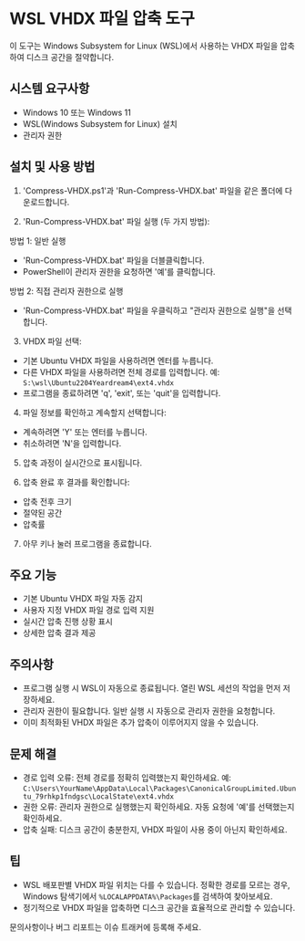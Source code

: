 # WSL VHDX 파일 압축 도구

이 도구는 Windows Subsystem for Linux (WSL)에서 사용하는 VHDX 파일을 압축하여 디스크 공간을 절약합니다.

## 시스템 요구사항

- Windows 10 또는 Windows 11
- WSL(Windows Subsystem for Linux) 설치
- 관리자 권한

## 설치 및 사용 방법

1. 'Compress-VHDX.ps1'과 'Run-Compress-VHDX.bat' 파일을 같은 폴더에 다운로드합니다.

2. 'Run-Compress-VHDX.bat' 파일 실행 (두 가지 방법):

방법 1: 일반 실행
- 'Run-Compress-VHDX.bat' 파일을 더블클릭합니다.
- PowerShell이 관리자 권한을 요청하면 '예'를 클릭합니다.

방법 2: 직접 관리자 권한으로 실행
- 'Run-Compress-VHDX.bat' 파일을 우클릭하고 "관리자 권한으로 실행"을 선택합니다.

3. VHDX 파일 선택:
- 기본 Ubuntu VHDX 파일을 사용하려면 엔터를 누릅니다.
- 다른 VHDX 파일을 사용하려면 전체 경로를 입력합니다.
  예: `S:\wsl\Ubuntu2204Yeardream4\ext4.vhdx`
- 프로그램을 종료하려면 'q', 'exit', 또는 'quit'을 입력합니다.

4. 파일 정보를 확인하고 계속할지 선택합니다:
- 계속하려면 'Y' 또는 엔터를 누릅니다.
- 취소하려면 'N'을 입력합니다.

5. 압축 과정이 실시간으로 표시됩니다.

6. 압축 완료 후 결과를 확인합니다:
- 압축 전후 크기
- 절약된 공간
- 압축률

7. 아무 키나 눌러 프로그램을 종료합니다.

## 주요 기능

- 기본 Ubuntu VHDX 파일 자동 감지
- 사용자 지정 VHDX 파일 경로 입력 지원
- 실시간 압축 진행 상황 표시
- 상세한 압축 결과 제공

## 주의사항

- 프로그램 실행 시 WSL이 자동으로 종료됩니다. 열린 WSL 세션의 작업을 먼저 저장하세요.
- 관리자 권한이 필요합니다. 일반 실행 시 자동으로 관리자 권한을 요청합니다.
- 이미 최적화된 VHDX 파일은 추가 압축이 이루어지지 않을 수 있습니다.

## 문제 해결

- 경로 입력 오류: 전체 경로를 정확히 입력했는지 확인하세요. 
예: `C:\Users\YourName\AppData\Local\Packages\CanonicalGroupLimited.Ubuntu_79rhkp1fndgsc\LocalState\ext4.vhdx`
- 권한 오류: 관리자 권한으로 실행했는지 확인하세요. 자동 요청에 '예'를 선택했는지 확인하세요.
- 압축 실패: 디스크 공간이 충분한지, VHDX 파일이 사용 중이 아닌지 확인하세요.

## 팁

- WSL 배포판별 VHDX 파일 위치는 다를 수 있습니다. 정확한 경로를 모르는 경우, 
Windows 탐색기에서 `%LOCALAPPDATA%\Packages`를 검색하여 찾아보세요.
- 정기적으로 VHDX 파일을 압축하면 디스크 공간을 효율적으로 관리할 수 있습니다.

문의사항이나 버그 리포트는 이슈 트래커에 등록해 주세요.